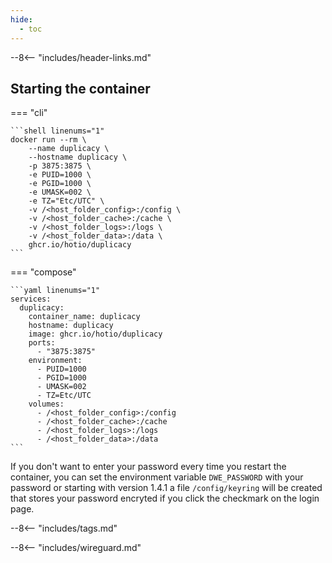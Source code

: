 ```yaml
---
hide:
  - toc
---
```


--8<-- "includes/header-links.md"

## Starting the container

=== "cli"

    ```shell linenums="1"
    docker run --rm \
        --name duplicacy \
        --hostname duplicacy \
        -p 3875:3875 \
        -e PUID=1000 \
        -e PGID=1000 \
        -e UMASK=002 \
        -e TZ="Etc/UTC" \
        -v /<host_folder_config>:/config \
        -v /<host_folder_cache>:/cache \
        -v /<host_folder_logs>:/logs \
        -v /<host_folder_data>:/data \
        ghcr.io/hotio/duplicacy
    ```

=== "compose"

    ```yaml linenums="1"
    services:
      duplicacy:
        container_name: duplicacy
        hostname: duplicacy
        image: ghcr.io/hotio/duplicacy
        ports:
          - "3875:3875"
        environment:
          - PUID=1000
          - PGID=1000
          - UMASK=002
          - TZ=Etc/UTC
        volumes:
          - /<host_folder_config>:/config
          - /<host_folder_cache>:/cache
          - /<host_folder_logs>:/logs
          - /<host_folder_data>:/data
    ```

If you don't want to enter your password every time you restart the container, you can set the environment variable `DWE_PASSWORD` with your password or starting with version 1.4.1 a file `/config/keyring` will be created that stores your password encryted if you click the checkmark on the login page.

--8<-- "includes/tags.md"

--8<-- "includes/wireguard.md"
